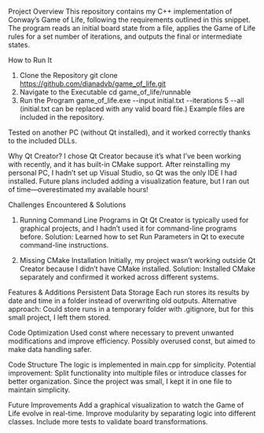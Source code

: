 Project Overview
This repository contains my C++ implementation of Conway’s Game of Life, following the requirements outlined in this snippet. The program reads an initial board state from a file, applies the Game of Life rules for a set number of iterations, and outputs the final or intermediate states.

How to Run It
1. Clone the Repository
git clone https://github.com/dianadvb/game_of_life.git
2. Navigate to the Executable
cd game_of_life/runnable
3. Run the Program
game_of_life.exe --input initial.txt --iterations 5 --all
(initial.txt can be replaced with any valid board file.)
Example files are included in the repository.

Tested on another PC (without Qt installed), and it worked correctly thanks to the included DLLs.

Why Qt Creator?
I chose Qt Creator because it’s what I’ve been working with recently, and it has built-in CMake support.
After reinstalling my personal PC, I hadn’t set up Visual Studio, so Qt was the only IDE I had installed.
Future plans included adding a visualization feature, but I ran out of time—overestimated my available hours!

Challenges Encountered & Solutions
1. Running Command Line Programs in Qt
Qt Creator is typically used for graphical projects, and I hadn’t used it for command-line programs before.
Solution: Learned how to set Run Parameters in Qt to execute command-line instructions.

2. Missing CMake Installation
Initially, my project wasn’t working outside Qt Creator because I didn’t have CMake installed.
Solution: Installed CMake separately and confirmed it worked across different systems. 

Features & Additions
Persistent Data Storage
Each run stores its results by date and time in a folder instead of overwriting old outputs.
Alternative approach: Could store runs in a temporary folder with .gitignore, but for this small project, I left them stored.

Code Optimization
Used const where necessary to prevent unwanted modifications and improve efficiency.
Possibly overused const, but aimed to make data handling safer.


Code Structure
The logic is implemented in main.cpp for simplicity.
Potential improvement: Split functionality into multiple files or introduce classes for better organization.
Since the project was small, I kept it in one file to maintain simplicity.

Future Improvements
Add a graphical visualization to watch the Game of Life evolve in real-time.
Improve modularity by separating logic into different classes.
Include more tests to validate board transformations.
